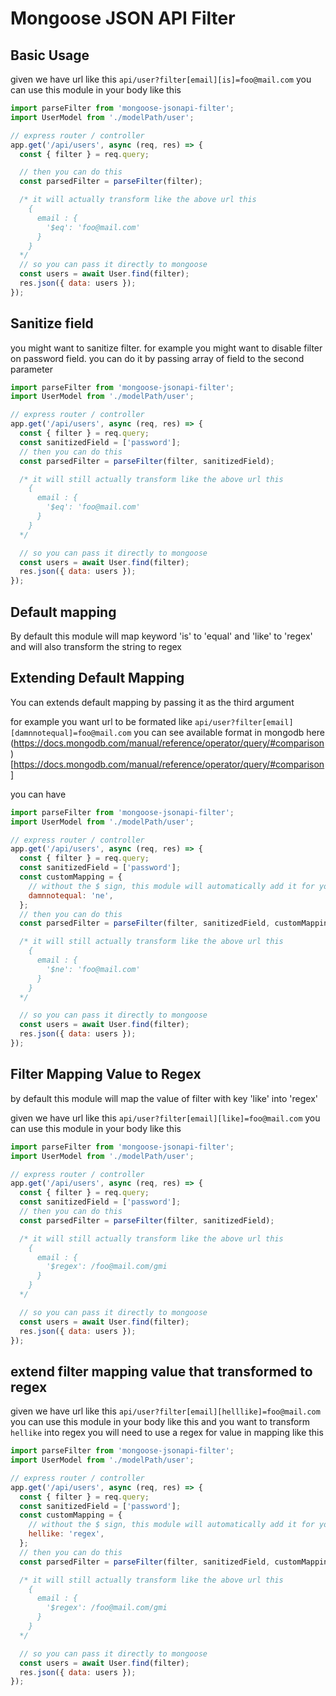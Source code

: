 # Mongoose JSON API Filter

## Basic Usage

given we have url like this `api/user?filter[email][is]=foo@mail.com`
you can use this module in your body like this

```javascript
import parseFilter from 'mongoose-jsonapi-filter';
import UserModel from './modelPath/user';

// express router / controller
app.get('/api/users', async (req, res) => {
  const { filter } = req.query;

  // then you can do this
  const parsedFilter = parseFilter(filter);

  /* it will actually transform like the above url this
    {
      email : {
        '$eq': 'foo@mail.com'
      }
    }
  */
  // so you can pass it directly to mongoose
  const users = await User.find(filter);
  res.json({ data: users });
});
```

## Sanitize field

you might want to sanitize filter. for example you might want to disable
filter on password field. you can do it by passing array of field to the second parameter

```javascript
import parseFilter from 'mongoose-jsonapi-filter';
import UserModel from './modelPath/user';

// express router / controller
app.get('/api/users', async (req, res) => {
  const { filter } = req.query;
  const sanitizedField = ['password'];
  // then you can do this
  const parsedFilter = parseFilter(filter, sanitizedField);

  /* it will still actually transform like the above url this
    {
      email : {
        '$eq': 'foo@mail.com'
      }
    }
  */

  // so you can pass it directly to mongoose
  const users = await User.find(filter);
  res.json({ data: users });
});
```

## Default mapping

By default this module will map keyword 'is' to 'equal' and 'like' to 'regex' and will also transform
the string to regex

## Extending Default Mapping

You can extends default mapping by passing it as the third argument

for example you want url to be formated like `api/user?filter[email][damnnotequal]=foo@mail.com`
you can see available format in mongodb here (https://docs.mongodb.com/manual/reference/operator/query/#comparison)[https://docs.mongodb.com/manual/reference/operator/query/#comparison]

you can have

```javascript
import parseFilter from 'mongoose-jsonapi-filter';
import UserModel from './modelPath/user';

// express router / controller
app.get('/api/users', async (req, res) => {
  const { filter } = req.query;
  const sanitizedField = ['password'];
  const customMapping = {
    // without the $ sign, this module will automatically add it for you
    damnnotequal: 'ne',
  };
  // then you can do this
  const parsedFilter = parseFilter(filter, sanitizedField, customMapping);

  /* it will still actually transform like the above url this
    {
      email : {
        '$ne': 'foo@mail.com'
      }
    }
  */

  // so you can pass it directly to mongoose
  const users = await User.find(filter);
  res.json({ data: users });
});
```

## Filter Mapping Value to Regex

by default this module will map the value of filter with key 'like' into 'regex'

given we have url like this `api/user?filter[email][like]=foo@mail.com`
you can use this module in your body like this

```javascript
import parseFilter from 'mongoose-jsonapi-filter';
import UserModel from './modelPath/user';

// express router / controller
app.get('/api/users', async (req, res) => {
  const { filter } = req.query;
  const sanitizedField = ['password'];
  // then you can do this
  const parsedFilter = parseFilter(filter, sanitizedField);

  /* it will still actually transform like the above url this
    {
      email : {
        '$regex': /foo@mail.com/gmi
      }
    }
  */

  // so you can pass it directly to mongoose
  const users = await User.find(filter);
  res.json({ data: users });
});
```

## extend filter mapping value that transformed to regex

given we have url like this `api/user?filter[email][helllike]=foo@mail.com`
you can use this module in your body like this and you want to transform `hellike` into
regex you will need to use a regex for value in mapping like this

```javascript
import parseFilter from 'mongoose-jsonapi-filter';
import UserModel from './modelPath/user';

// express router / controller
app.get('/api/users', async (req, res) => {
  const { filter } = req.query;
  const sanitizedField = ['password'];
  const customMapping = {
    // without the $ sign, this module will automatically add it for you
    hellike: 'regex',
  };
  // then you can do this
  const parsedFilter = parseFilter(filter, sanitizedField, customMapping);

  /* it will still actually transform like the above url this
    {
      email : {
        '$regex': /foo@mail.com/gmi
      }
    }
  */

  // so you can pass it directly to mongoose
  const users = await User.find(filter);
  res.json({ data: users });
});
```
